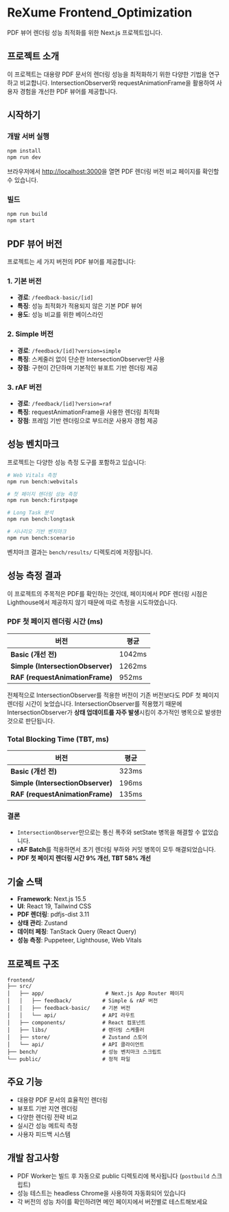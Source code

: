 # ReXume Frontend_Optimization

PDF 뷰어 렌더링 성능 최적화를 위한 Next.js 프로젝트입니다.

## 프로젝트 소개

이 프로젝트는 대용량 PDF 문서의 렌더링 성능을 최적화하기 위한 다양한 기법을 연구하고 비교합니다.
IntersectionObserver와 requestAnimationFrame을 활용하여 사용자 경험을 개선한 PDF 뷰어를 제공합니다.

## 시작하기

### 개발 서버 실행

```bash
npm install
npm run dev
```

브라우저에서 [http://localhost:3000](http://localhost:3000)을 열면 PDF 렌더링 버전 비교 페이지를 확인할 수 있습니다.

### 빌드

```bash
npm run build
npm start
```

## PDF 뷰어 버전

프로젝트는 세 가지 버전의 PDF 뷰어를 제공합니다:

### 1. 기본 버전
- **경로**: `/feedback-basic/[id]`
- **특징**: 성능 최적화가 적용되지 않은 기본 PDF 뷰어
- **용도**: 성능 비교를 위한 베이스라인

### 2. Simple 버전
- **경로**: `/feedback/[id]?version=simple`
- **특징**: 스케줄러 없이 단순한 IntersectionObserver만 사용
- **장점**: 구현이 간단하며 기본적인 뷰포트 기반 렌더링 제공

### 3. rAF 버전
- **경로**: `/feedback/[id]?version=raf`
- **특징**: requestAnimationFrame을 사용한 렌더링 최적화
- **장점**: 프레임 기반 렌더링으로 부드러운 사용자 경험 제공

## 성능 벤치마크

프로젝트는 다양한 성능 측정 도구를 포함하고 있습니다:

```bash
# Web Vitals 측정
npm run bench:webvitals

# 첫 페이지 렌더링 성능 측정
npm run bench:firstpage

# Long Task 분석
npm run bench:longtask

# 시나리오 기반 벤치마크
npm run bench:scenario
```

벤치마크 결과는 `bench/results/` 디렉토리에 저장됩니다.

## 성능 측정 결과

이 프로젝트의 주목적은 PDF를 확인하는 것인데, 페이지에서 PDF 렌더링 시점은 Lighthouse에서 제공하지 않기 때문에 따로 측정을 시도하였습니다.

### PDF 첫 페이지 렌더링 시간 (ms)

| 버전 | 평균 |
| --- | --- |
| **Basic (개선 전)** | 1042ms |
| **Simple (IntersectionObserver)** | 1262ms |
| **RAF (requestAnimationFrame)** | 952ms |

전체적으로 IntersectionObserver를 적용한 버전이 기존 버전보다도 PDF 첫 페이지 렌더링 시간이 늦었습니다. IntersectionObserver를 적용했기 때문에 IntersectionObserver가 **상태 업데이트를 자주 발생**시킴이 추가적인 병목으로 발생한 것으로 판단됩니다.

### Total Blocking Time (TBT, ms)

| 버전 | 평균 |
| --- | --- |
| **Basic (개선 전)** | 323ms |
| **Simple (IntersectionObserver)** | 196ms |
| **RAF (requestAnimationFrame)** | 135ms |


### 결론

- `IntersectionObserver`만으로는 통신 폭주와 setState 병목을 해결할 수 없었습니다.
- **rAF Batch**를 적용하면서 초기 렌더링 부하와 커밋 병목이 모두 해결되었습니다.
- **PDF 첫 페이지 렌더링 시간 9% 개선, TBT 58% 개선**

## 기술 스택

- **Framework**: Next.js 15.5
- **UI**: React 19, Tailwind CSS
- **PDF 렌더링**: pdfjs-dist 3.11
- **상태 관리**: Zustand
- **데이터 페칭**: TanStack Query (React Query)
- **성능 측정**: Puppeteer, Lighthouse, Web Vitals

## 프로젝트 구조

```
frontend/
├── src/
│   ├── app/                    # Next.js App Router 페이지
│   │   ├── feedback/          # Simple & rAF 버전
│   │   ├── feedback-basic/    # 기본 버전
│   │   └── api/               # API 라우트
│   ├── components/            # React 컴포넌트
│   ├── libs/                  # 렌더링 스케줄러
│   ├── store/                 # Zustand 스토어
│   └── api/                   # API 클라이언트
├── bench/                     # 성능 벤치마크 스크립트
└── public/                    # 정적 파일
```

## 주요 기능

- 대용량 PDF 문서의 효율적인 렌더링
- 뷰포트 기반 지연 렌더링
- 다양한 렌더링 전략 비교
- 실시간 성능 메트릭 측정
- 사용자 피드백 시스템

## 개발 참고사항

- PDF Worker는 빌드 후 자동으로 public 디렉토리에 복사됩니다 (`postbuild` 스크립트)
- 성능 테스트는 headless Chrome을 사용하여 자동화되어 있습니다
- 각 버전의 성능 차이를 확인하려면 메인 페이지에서 버전별로 테스트해보세요
